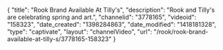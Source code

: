 {
    "title": "Rook Brand Available At Tilly's",
    "description": "Rook and Tilly's are celebrating spring and art.",
    "channelid": "3778165",
    "videoid": "158323",
    "date_created": "1398284863",
    "date_modified": "1418181328",
    "type": "captivate",
    "layout": "channelVideo",
    "url": "\/rook\/rook-brand-available-at-tilly-s\/3778165-158323"
}